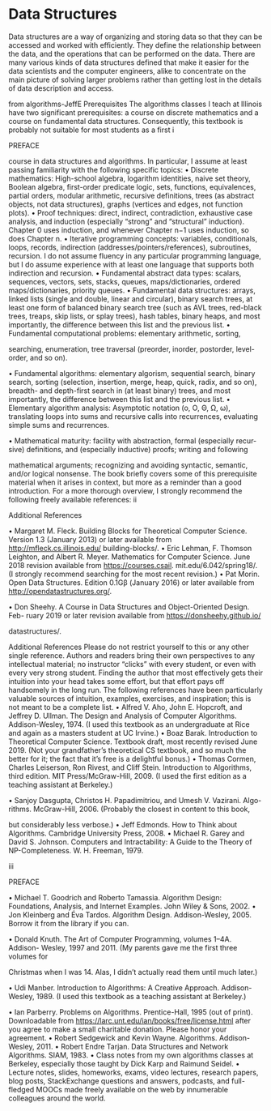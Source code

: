 # Data Structures

Data structures are a way of organizing and storing data so that they can be accessed and worked with efficiently. They define the relationship between the data, and the operations that can be performed on the data. There are many various kinds of data structures defined that make it easier for the data scientists and the computer engineers, alike to concentrate on the main picture of solving larger problems rather than getting lost in the details of data description and access.


from algorithms-JeffE
Prerequisites
The algorithms classes I teach at Illinois have two significant prerequisites:
a course on discrete mathematics and a course on fundamental data structures.
Consequently, this textbook is probably not suitable for most students as a first
i

PREFACE

course in data structures and algorithms. In particular, I assume at least passing
familiarity with the following specific topics:
• Discrete mathematics: High-school algebra, logarithm identities, naive
set theory, Boolean algebra, first-order predicate logic, sets, functions,
equivalences, partial orders, modular arithmetic, recursive definitions, trees
(as abstract objects, not data structures), graphs (vertices and edges, not
function plots).
• Proof techniques: direct, indirect, contradiction, exhaustive case analysis,
and induction (especially “strong” and “structural” induction). Chapter 0
uses induction, and whenever Chapter n−1 uses induction, so does Chapter n.
• Iterative programming concepts: variables, conditionals, loops, records,
indirection (addresses/pointers/references), subroutines, recursion. I do not
assume fluency in any particular programming language, but I do assume
experience with at least one language that supports both indirection and
recursion.
• Fundamental abstract data types: scalars, sequences, vectors, sets, stacks,
queues, maps/dictionaries, ordered maps/dictionaries, priority queues.
• Fundamental data structures: arrays, linked lists (single and double,
linear and circular), binary search trees, at least one form of balanced binary
search tree (such as AVL trees, red-black trees, treaps, skip lists, or splay
trees), hash tables, binary heaps, and most importantly, the difference
between this list and the previous list.
• Fundamental computational problems: elementary arithmetic, sorting,

searching, enumeration, tree traversal (preorder, inorder, postorder, level-
order, and so on).

• Fundamental algorithms: elementary algorism, sequential search, binary
search, sorting (selection, insertion, merge, heap, quick, radix, and so
on), breadth- and depth-first search in (at least binary) trees, and most
importantly, the difference between this list and the previous list.
• Elementary algorithm analysis: Asymptotic notation (o, O, Θ, Ω, ω),
translating loops into sums and recursive calls into recurrences, evaluating
simple sums and recurrences.

• Mathematical maturity: facility with abstraction, formal (especially recur-
sive) definitions, and (especially inductive) proofs; writing and following

mathematical arguments; recognizing and avoiding syntactic, semantic,
and/or logical nonsense.
The book briefly covers some of this prerequisite material when it arises in
context, but more as a reminder than a good introduction. For a more thorough
overview, I strongly recommend the following freely available references:
ii

Additional References

• Margaret M. Fleck. Building Blocks for Theoretical Computer Science. Version
1.3 (January 2013) or later available from http://mfleck.cs.illinois.edu/
building-blocks/.
• Eric Lehman, F. Thomson Leighton, and Albert R. Meyer. Mathematics for
Computer Science. June 2018 revision available from https://courses.csail.
mit.edu/6.042/spring18/. (I strongly recommend searching for the most
recent revision.)
• Pat Morin. Open Data Structures. Edition 0.1Gβ (January 2016) or later
available from http://opendatastructures.org/.

• Don Sheehy. A Course in Data Structures and Object-Oriented Design. Feb-
ruary 2019 or later revision available from https://donsheehy.github.io/

datastructures/.

Additional References
Please do not restrict yourself to this or any other single reference. Authors and
readers bring their own perspectives to any intellectual material; no instructor
“clicks” with every student, or even with every very strong student. Finding the
author that most effectively gets their intuition into your head takes some effort,
but that effort pays off handsomely in the long run.
The following references have been particularly valuable sources of intuition,
examples, exercises, and inspiration; this is not meant to be a complete list.
• Alfred V. Aho, John E. Hopcroft, and Jeffrey D. Ullman. The Design and
Analysis of Computer Algorithms. Addison-Wesley, 1974. (I used this textbook
as an undergraduate at Rice and again as a masters student at UC Irvine.)
• Boaz Barak. Introduction to Theoretical Computer Science. Textbook draft,
most recently revised June 2019. (Not your grandfather’s theoretical CS
textbook, and so much the better for it; the fact that it’s free is a delightful
bonus.)
• Thomas Cormen, Charles Leiserson, Ron Rivest, and Cliff Stein. Introduction
to Algorithms, third edition. MIT Press/McGraw-Hill, 2009. (I used the first
edition as a teaching assistant at Berkeley.)

• Sanjoy Dasgupta, Christos H. Papadimitriou, and Umesh V. Vazirani. Algo-
rithms. McGraw-Hill, 2006. (Probably the closest in content to this book,

but considerably less verbose.)
• Jeff Edmonds. How to Think about Algorithms. Cambridge University Press,
2008.
• Michael R. Garey and David S. Johnson. Computers and Intractability:
A Guide to the Theory of NP-Completeness. W. H. Freeman, 1979.

iii

PREFACE

• Michael T. Goodrich and Roberto Tamassia. Algorithm Design: Foundations,
Analysis, and Internet Examples. John Wiley & Sons, 2002.
• Jon Kleinberg and Éva Tardos. Algorithm Design. Addison-Wesley, 2005.
Borrow it from the library if you can.

• Donald Knuth. The Art of Computer Programming, volumes 1–4A. Addison-
Wesley, 1997 and 2011. (My parents gave me the first three volumes for

Christmas when I was 14. Alas, I didn’t actually read them until much later.)

• Udi Manber. Introduction to Algorithms: A Creative Approach. Addison-
Wesley, 1989. (I used this textbook as a teaching assistant at Berkeley.)

• Ian Parberry. Problems on Algorithms. Prentice-Hall, 1995 (out of print).
Downloadable from https://larc.unt.edu/ian/books/free/license.html after
you agree to make a small charitable donation. Please honor your agreement.
• Robert Sedgewick and Kevin Wayne. Algorithms. Addison-Wesley, 2011.
• Robert Endre Tarjan. Data Structures and Network Algorithms. SIAM, 1983.
• Class notes from my own algorithms classes at Berkeley, especially those
taught by Dick Karp and Raimund Seidel.
• Lecture notes, slides, homeworks, exams, video lectures, research papers,
blog posts, StackExchange questions and answers, podcasts, and full-fledged
MOOCs made freely available on the web by innumerable colleagues around
the world.
